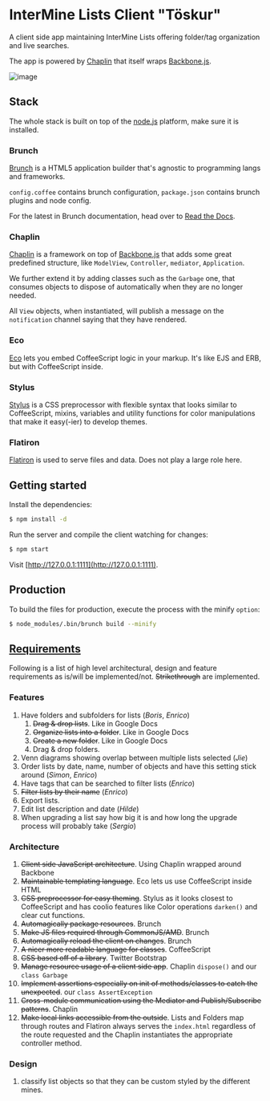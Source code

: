 # InterMine Lists Client "Töskur"

A client side app maintaining InterMine Lists offering folder/tag organization and live searches.

The app is powered by [Chaplin](https://github.com/chaplinjs/chaplin) that itself wraps [Backbone.js](http://documentcloud.github.com/backbone/).

![image](https://github.com/radekstepan/intermine-lists-client/raw/master/example.png)

## Stack

The whole stack is built on top of the [node.js](http://nodejs.org/) platform, make sure it is installed.

### Brunch
[Brunch](http://brunch.io/) is a HTML5 application builder that's agnostic to programming langs and frameworks.

`config.coffee` contains brunch configuration, `package.json` contains brunch plugins and node config.

For the latest in Brunch documentation, head over to [Read the Docs](http://brunch.readthedocs.org/en/latest/).

### Chaplin
[Chaplin](https://github.com/chaplinjs/chaplin) is a framework on top of [Backbone.js](http://backbonejs.org/) that adds some great predefined structure, like `ModelView`, `Controller`, `mediator`, `Application`.

We further extend it by adding classes such as the `Garbage` one, that consumes objects to dispose of automatically when they are no longer needed.

All `View` objects, when instantiated, will publish a message on the `notification` channel saying that they have rendered.

### Eco
[Eco](https://github.com/sstephenson/eco/) lets you embed CoffeeScript logic in your markup. It's like EJS and ERB, but with CoffeeScript inside.

### Stylus
[Stylus](http://learnboost.github.com/stylus/) is a CSS preprocessor with flexible syntax that looks similar to CoffeeScript, mixins, variables and utility functions for color manipulations that make it easy(-ier) to develop themes.

### Flatiron
[Flatiron](http://flatironjs.org/) is used to serve files and data. Does not play a large role here.

## Getting started

Install the dependencies:

```bash
$ npm install -d
```

Run the server and compile the client watching for changes:

```bash
$ npm start
```

Visit [http://127.0.0.1:1111](http://127.0.0.1:1111).

## Production

To build the files for production, execute the process with the minify `option`:

```bash
$ node_modules/.bin/brunch build --minify
```

## [Requirements](https://github.com/radekstepan/intermine-lists-client/issues)

Following is a list of high level architectural, design and feature requirements as is/will be implemented/not. ~~Strikethrough~~ are implemented.

### Features

1. Have folders and subfolders for lists (*Boris*, *Enrico*)
    1. ~~Drag & drop lists~~. Like in Google Docs
    1. ~~Organize lists into a folder~~. Like in Google Docs
    1. ~~Create a new folder~~. Like in Google Docs
    1. Drag & drop folders.
1. Venn diagrams showing overlap between multiple lists selected (*Jie*)
1. Order lists by date, name, number of objects and have this setting stick around (*Simon*, *Enrico*)
1. Have tags that can be searched to filter lists (*Enrico*)
1. ~~Filter lists by their name~~ (*Enrico*)
1. Export lists.
1. Edit list description and date (*Hilde*)
1. When upgrading a list say how big it is and how long the upgrade process will probably take (*Sergio*)

### Architecture

1. ~~Client side JavaScript architecture~~. Using Chaplin wrapped around Backbone
1. ~~Maintainable templating language~~. Eco lets us use CoffeeScript inside HTML
1. ~~CSS preprocessor for easy theming~~. Stylus as it looks closest to CoffeeScript and has coolio features like Color operations `darken()` and clear cut functions.
1. ~~Automagically package resources~~. Brunch
1. ~~Make JS files required through CommonJS/AMD~~. Brunch
1. ~~Automagically reload the client on changes~~. Brunch
1. ~~A nicer more readable language for classes~~. CoffeeScript
1. ~~CSS based off of a library~~. Twitter Bootstrap
1. ~~Manage resource usage of a client side app~~. Chaplin `dispose()` and our `class Garbage`
1. ~~Implement assertions especially on init of methods/classes to catch the unexpected~~. our `class AssertException`
1. ~~Cross-module communication using the Mediator and Publish/Subscribe patterns~~. Chaplin
1. ~~Make local links accessible from the outside~~. Lists and Folders map through routes and Flatiron always serves the `index.html` regardless of the route requested and the Chaplin instantiates the appropriate controller method.

### Design

1. classify list objects so that they can be custom styled by the different mines.